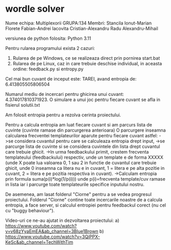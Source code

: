# wordle solver

Nume echipa: Multiplexorii
GRUPA:134
Membri: Stancila Ionut-Marian
        Florete Fabian-Andrei
        Iacovita Cristian-Alexandru
        Radu Alexandru-Mihail

versiunea de python folosita: Python 3.11

Pentru rularea programului exista 2 cazuri:
1) Rularea de pe Windows, ce se realizeaza direct prin pornirea start.bat
2) Rularea de pe Linux, caz in care trebuie deschise individual, in aceasta ordine: feedback.py si entropy.py

Cel mai bun cuvant de inceput este: TAREI, avand entropia de: 6.413805505806504

Numarul mediu de incercari pentru ghicirea unui cuvant: 4.374017810371923. O simulare a unui joc pentru fiecare cuvant se afla in fisierul solutii.txt

Am folosit entropia pentru a rezolva cerinta proiectului.

Pentru a calcula entropia am luat fiecare cuvant si am parcurs lista de cuvinte (cuvinte ramase din parcurgerea anterioara)
O parcurgere inseamna calcularea frecventei templateurilor aparute pentru fiecare cuvant astfel: 
->se considera cuvantul pentru care se calculeaza entropia drept input,
->se parcurge lista de cuvinte si se considera cuvintele din lista drept cuvantul care trebuie ghicit. 
->In urma feedbackului primit, crestem frecventa templateului (feedbackului) respectiv, unde un template e de forma XXXXX (unde X poate lua valoarea 0, 1 sau 2 in functie de cuvantul care trebuie ghicit, unde 0 inseamna ca litera nu e in cuvant, 1 = litera e pe alta pozitie in cuvant, 2 = litera e pe pozitia respectiva in cuvant). 
->Calculam entropia prin formula suma(p(i)*log(1/p(i))) unde p(i)=frecventa template/cuv ramase in lista iar i parcurge toate templateurile specifice inputului nostru.

De asemenea, am lasat folderul "Ciorne" pentru a se vedea progresul proiectului. Folderul "Ciorne" contine toate incercarile noastre de a calcula entropia, a face server, si calculul entropiei pentru feedbackul corect (nu cel cu "buggy behaviour"). 

Video-uri ce ne-au ajutat in dezvoltarea proiectului:
a) https://www.youtube.com/watch?v=v68zYyaEmEA&ab_channel=3Blue1Brown
b) https://www.youtube.com/watch?v=3QiPPX-KeSc&ab_channel=TechWithTim
